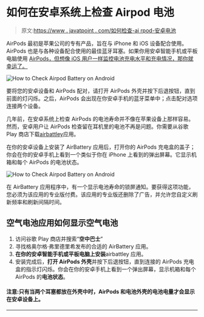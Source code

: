 # 如何在安卓系统上检查 Airpod 电池

> 原文:[https://www . javatpoint . com/如何检查-ai rpod-安卓电池](https://www.javatpoint.com/how-to-check-airpod-battery-on-android)

AirPods 最初是苹果公司的专有产品，旨在与 iPhone 和 iOS 设备配合使用。AirPods 也是与各种设备配合使用的最佳蓝牙耳塞。如果你用安卓智能手机或平板电脑使用 [AirPods，但想像 iOS 用户一样监控电池充电水平和充电情况，那你就幸运了。](https://www.javatpoint.com/do-airpods-work-with-android)

![How to Check Airpod Battery on Android](../Images/f0d66650951363a5e6f4118e6995221c.png)

要将您的安卓设备和 AirPods 配对，请打开 AirPods 外壳并按下后退按钮，直到前面的灯闪烁。之后，AirPods 会出现在你安卓手机的蓝牙菜单中；点击配对选项连接两个设备。

几年前，在安卓系统上检查 AirPods 的电池寿命并不像在苹果设备上那样容易。然而，安卓用户让 AirPods 检查留在耳机里的电池不再是问题。你需要从谷歌 Play 商店下载[airbattley](https://play.google.com/store/apps/details?id=friedrich.georg.airbattery)应用。

在你的安卓设备上安装了 AirBattery 应用后，打开你的 AirPods 充电盒的盖子；你会在你的安卓手机上看到一个类似于你在 iPhone 上看到的弹出屏幕。它显示机箱和每个 AirPods 的电池状态。

![How to Check Airpod Battery on Android](../Images/18ca86edd9e4f2b50cc000d33caca031.png)

在 AirBattery 应用程序中，有一个显示电池寿命的锁屏通知。要获得这项功能，您必须为该应用的专业版付费。该应用的专业版还删除了广告，并允许您自定义刷新频率和刷新间隔时间。

## 空气电池应用如何显示空气电池

1.  访问谷歌 Play 商店并搜索“**空中巴士**”
2.  寻找格奥尔格·弗里德里希发布的合适的 AirBattery 应用。
3.  **在你的安卓智能手机或平板电脑上安装**airbattley 应用。
4.  安装完成后，**打开 AirPods 外壳**并按下后退按钮，直到连接的 AirPods 充电盒的指示灯闪烁。你会在你的安卓手机上看到一个弹出屏幕，显示机箱和每个 AirPods 的**电池状态**。

#### 注意:只有当两个耳塞都放在外壳中时，AirPods 和电池外壳的电池电量才会显示在安卓设备上。

* * *